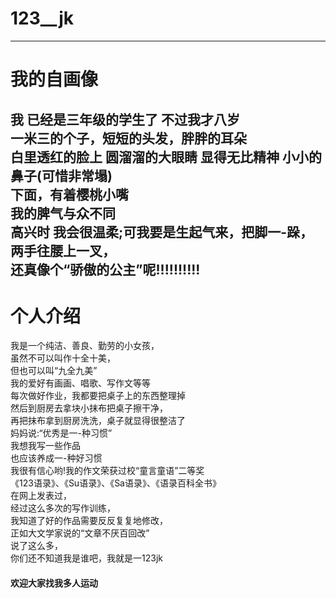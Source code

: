 # 123__jk
---  
我的自画像
===
我 已经是三年级的学生了
不过我才八岁  
一米三的个子，短短的头发，胖胖的耳朵  
白里透红的脸上 圆溜溜的大眼睛 显得无比精神 小小的鼻子(可惜非常塌)  
下面，有着樱桃小嘴  
我的脾气与众不同  
高兴时 我会很温柔;可我要是生起气来，把脚一-跺，两手往腰上一叉，  
还真像个“骄傲的公主”呢!!!!!!!!!!  
---
个人介绍
===
我是一个纯洁、善良、勤劳的小女孩，  
虽然不可以叫作十全十美，  
但也可以叫“九全九美”  
我的爱好有画画、唱歌、写作文等等  
每次做好作业，我都要把桌子上的东西整理掉  
然后到厨房去拿块小抹布把桌子擦干净，  
再把抹布拿到厨房洗洗，桌子就显得很整洁了  
妈妈说:“优秀是一-种习惯”  
我想我写一些作品  
也应该养成一-种好习惯  
我很有信心哟!我的作文荣获过校“童言童语”二等奖  
《123语录》、《Su语录》、《Sa语录》、《语录百科全书》  
在网上发表过，  
经过这么多次的写作训练，  
我知道了好的作品需要反反复复地修改，  
正如大文学家说的“文章不厌百回改”  
说了这么多，  
你们还不知道我是谁吧，我就是一123jk  

#### 欢迎大家找我多人运动
